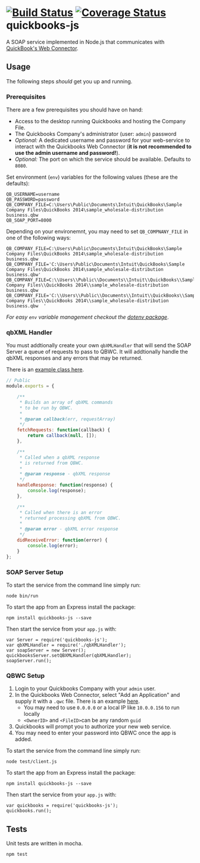 [![Build Status](https://travis-ci.org/RappidDevelopment/quickbooks-js.svg?branch=mm%2Fenhancement%2F%2312%2FqbXML-Handler)](https://travis-ci.org/RappidDevelopment/quickbooks-js)
[![Coverage Status](https://coveralls.io/repos/github/RappidDevelopment/quickbooks-js/badge.svg?branch=mm%2Fenhancement%2F%239%2Fasynchronous-support)](https://coveralls.io/github/RappidDevelopment/quickbooks-js?branch=mm%2Fenhancement%2F%239%2Fasynchronous-support)  
quickbooks-js
======
A SOAP service implemented in Node.js that communicates with [QuickBook's Web Connector](https://developer.intuit.com/docs/0200_quickbooks_desktop/0400_tools/web_connector).

## Usage 
The following steps _should_ get you up and running. 

### Prerequisites
There are a few prerequisites you should have on hand:  
*  Access to the desktop running Quickbooks and hosting the Company File.  
*  The Quickbooks Company's administrator (user: `admin`) password   
*  _Optional:_ A dedicated username and password for your web-service to interact with the Quickbooks Web Connector (**it is not recommended to use the admin username and password!**).  
*  _Optional:_ The port on which the service should be available. Defaults to `8080`.

Set environment (`env`) variables for the following values (these are the defaults):  
```
QB_USERNAME=username
QB_PASSWORD=password  
QB_COMPANY_FILE=C:\Users\Public\Documents\Intuit\QuickBooks\Sample Company Files\QuickBooks 2014\sample_wholesale-distribution business.qbw  
QB_SOAP_PORT=8000  
```  

Depending on your environemnt, you may need to set `QB_COMPNANY_FILE` in one of the following ways:
```
QB_COMPANY_FILE=C:\Users\Public\Documents\Intuit\QuickBooks\Sample Company Files\QuickBooks 2014\sample_wholesale-distribution business.qbw  
QB_COMPANY_FILE='C:\Users\Public\Documents\Intuit\QuickBooks\Sample Company Files\QuickBooks 2014\sample_wholesale-distribution business.qbw'
QB_COMPANY_FILE=C:\\Users\\Public\\Documents\\Intuit\\QuickBooks\\Sample Company Files\\QuickBooks 2014\\sample_wholesale-distribution business.qbw  
QB_COMPANY_FILE='C:\\Users\\Public\\Documents\\Intuit\\QuickBooks\\Sample Company Files\\QuickBooks 2014\\sample_wholesale-distribution business.qbw  '
```
_For easy `env` variable management checkout the [dotenv package](https://www.npmjs.com/package/dotenv)_.

### qbXML Handler
You must addtionally create your own `qbXMLHandler` that will send the SOAP Server a queue of requests to pass to QBWC. It will addtionally handle the qbXML responses and any errors that may be returned. 

There is an [example class here](https://github.com/RappidDevelopment/quickbooks-js/blob/master/bin/qbXMLHandler/index).

```javascript
// Public
module.exports = {

    /**
     * Builds an array of qbXML commands
     * to be run by QBWC.
     *
     * @param callback(err, requestArray)
     */
    fetchRequests: function(callback) {
        return callback(null, []);
    },

    /**
     * Called when a qbXML response
     * is returned from QBWC.
     *
     * @param response - qbXML response
     */
    handleResponse: function(response) {
        console.log(response);
    },

    /**
     * Called when there is an error
     * returned processing qbXML from QBWC.
     *
     * @param error - qbXML error response
     */
    didReceiveError: function(error) {
        console.log(error);
    }
};
```

### SOAP Server Setup
To start the service from the command line simply run:  
``` 
node bin/run
```

To start the app from an Express install the package:  
```
npm install quickbooks-js --save  
```
Then start the service from your `app.js` with:  
```
var Server = require('quickbooks-js');  
var qbXMLHandler = require('./qbXMLHandler');
var soapServer = new Server();
quickbooksServer.setQBXMLHandler(qbXMLHandler);
soapServer.run();
```
### QBWC Setup
1. Login to your Quickbooks Company with your `admin` user.
2. In the Quickbooks Web Connector, select "Add an Application" and supply it with a `.qwc` file. There is an example [here](https://github.com/RappidDevelopment/quickbooks-js/blob/master/test/app.qwc). 
    * You may need to use `0.0.0.0` or a local IP like `10.0.0.156` to run locally
    * `<OwnerID>` and `<FileID>`can be any random `guid`
3. Quickbooks will prompt you to authorize your new web service.
4. You may need to enter your password into QBWC once the app is added.

To start the service from the command line simply run:  
``` 
node test/client.js
```

To start the app from an Express install the package:  
```
npm install quickbooks-js --save  
```
Then start the service from your `app.js` with:  
```
var quickbooks = require('quickbooks-js');  
quickbooks.run();  
```
## Tests 
Unit tests are written in mocha.
```
npm test
```
